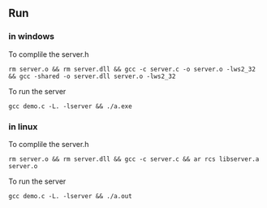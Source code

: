 ## Run

### in windows

To complile the server.h

`rm server.o && rm server.dll && gcc -c server.c -o server.o -lws2_32 && gcc -shared -o server.dll server.o -lws2_32`

To run the server

`gcc demo.c -L. -lserver && ./a.exe`

### in linux

To complile the server.h

`rm server.o && rm server.dll && gcc -c server.c && ar rcs libserver.a server.o`

To run the server

`gcc demo.c -L. -lserver && ./a.out`
